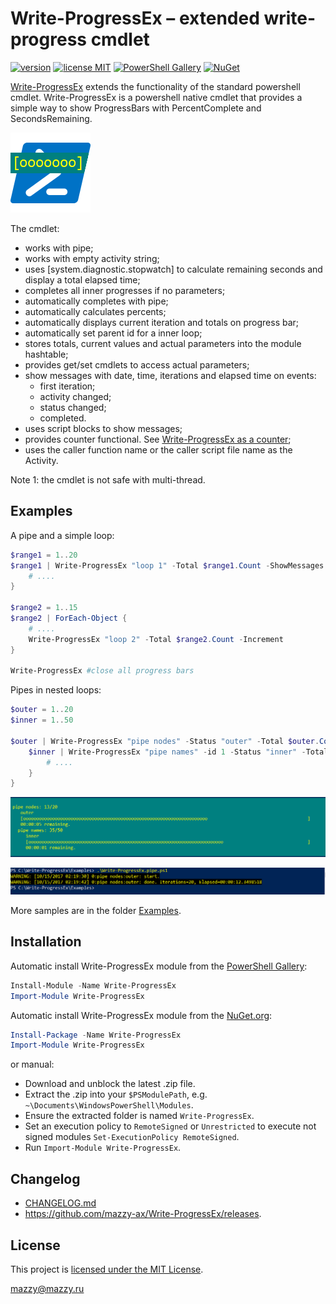 # Write-ProgressEx &ndash; extended write-progress cmdlet

[project]:https://github.com/mazzy-ax/Write-ProgressEx
[license]:https://github.com/mazzy-ax/Write-ProgressEx/blob/master/LICENSE
[ps]:https://www.powershellgallery.com/packages/Write-ProgressEx
[nuget]:https://www.nuget.org/packages/Write-ProgressEx

[version.svg]:https://img.shields.io/badge/version-0.19-green.svg
[license.svg]:https://img.shields.io/badge/license-MIT-blue.svg
[ps.svg]:https://img.shields.io/badge/Powershell-Gallery-4682B4.svg
[nuget.svg]:https://img.shields.io/badge/downloads-NuGet-orange.svg

[![version][version.svg]][project] [![license MIT][license.svg]][license] [![PowerShell Gallery][ps.svg]][ps] [![NuGet][nuget.svg]][nuget]

[Write-ProgressEx][project] extends the functionality of the standard powershell cmdlet. Write-ProgressEx is a powershell native cmdlet that provides a simple way to show ProgressBars with PercentComplete and SecondsRemaining.

![Write-ProgressEx icon](Media/Write-ProgressEx-icon.png "Write-ProgressEx")

The cmdlet:

* works with pipe;
* works with empty activity string;
* uses [system.diagnostic.stopwatch] to calculate remaining seconds and display a total elapsed time;
* completes all inner progresses if no parameters;
* automatically completes with pipe;
* automatically calculates percents;
* automatically displays current iteration and totals on progress bar;
* automatically set parent id for a inner loop;
* stores totals, current values and actual parameters into the module hashtable;
* provides get/set cmdlets to access actual parameters;
* show messages with date, time, iterations and elapsed time on events:
  * first iteration;
  * activity changed;
  * status changed;
  * completed.
* uses script blocks to show messages;
* provides counter functional. See [Write-ProgressEx as a counter](Examples/Write-ProgressEx.counter.ps1);
* uses the caller function name or the caller script file name as the Activity.

Note 1: the cmdlet is not safe with multi-thread.

## Examples

A pipe and a simple loop:

```powershell
$range1 = 1..20
$range1 | Write-ProgressEx "loop 1" -Total $range1.Count -ShowMessages | ForEach-Object {
    # ....
}

$range2 = 1..15
$range2 | ForEach-Object {
    # ....
    Write-ProgressEx "loop 2" -Total $range2.Count -Increment
}

Write-ProgressEx #close all progress bars
```

Pipes in nested loops:

```powershell
$outer = 1..20
$inner = 1..50

$outer | Write-ProgressEx "pipe nodes" -Status "outer" -Total $outer.Count -ShowMessages | ForEach-Object {
    $inner | Write-ProgressEx "pipe names" -id 1 -Status "inner" -Total $inner.Count | ForEach-Object {
        # ....
    }
}
```

![screenshot: Write-ProgressEx](Media/examples.pipe.png)

![screenshot: Result messages](Media/examples.messages.png)

More samples are in the folder [Examples](Examples).

## Installation

Automatic install Write-ProgressEx module from the [PowerShell Gallery][ps]:

```powershell
Install-Module -Name Write-ProgressEx
Import-Module Write-ProgressEx
```

Automatic install Write-ProgressEx module from the [NuGet.org][nuget]:

```powershell
Install-Package -Name Write-ProgressEx
Import-Module Write-ProgressEx
```

or manual:

* Download and unblock the latest .zip file.
* Extract the .zip into your `$PSModulePath`, e.g. `~\Documents\WindowsPowerShell\Modules`.
* Ensure the extracted folder is named `Write-ProgressEx`.
* Set an execution policy to `RemoteSigned` or `Unrestricted` to execute not signed modules `Set-ExecutionPolicy RemoteSigned`.
* Run `Import-Module Write-ProgressEx`.

## Changelog

* [CHANGELOG.md](CHANGELOG.md)
* <https://github.com/mazzy-ax/Write-ProgressEx/releases>.

## License

This project is [licensed under the MIT License][license].

mazzy@mazzy.ru
